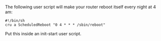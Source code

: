 The following user script will make your router reboot itself every night at 4 am:

```
#!/bin/sh
cru a ScheduledReboot "0 4 * * * /sbin/reboot"
```

Put this inside an init-start user script.
